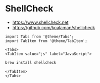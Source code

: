 # ShellCheck

- https://www.shellcheck.net
- https://github.com/koalaman/shellcheck

```mdx-code-block
import Tabs from '@theme/Tabs';
import TabItem from '@theme/TabItem';

<Tabs>
<TabItem value="js" label="JavaScript">
```

```bash
brew install shellcheck
```

```mdx-code-block
</TabItem>
</Tabs>
```
